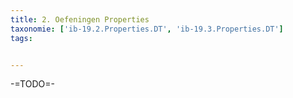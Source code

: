 ```yaml
---
title: 2. Oefeningen Properties
taxonomie: ['ib-19.2.Properties.DT', 'ib-19.3.Properties.DT']
tags:


---
```


-=TODO=-

